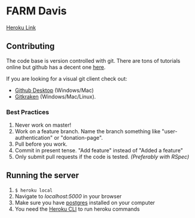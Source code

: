 # FARM Davis

[Heroku Link](https://guarded-savannah-63523.herokuapp.com/)

## Contributing
The code base is version controlled with git. There are tons of tutorials online but github has a decent one [here](https://try.github.io/levels/1/challenges/1).

If you are looking for a visual git client check out:
+ [Github Desktop](https://desktop.github.com/) (Windows/Mac)
+ [Gitkraken](https://www.gitkraken.com/) (Windows/Mac/Linux).

### Best Practices
1. Never work on master!
2. Work on a feature branch. Name the branch something like "user-authentication" or "donation-page".
3. Pull before you work.
4. Commit in present tense. "Add feature" instead of "Added a feature"
5. Only submit pull requests if the code is tested. _(Preferably with RSpec)_

## Running the server

1. ```$ heroku local```  
2. Navigate to _localhost:5000_ in your browser
3. Make sure you have [postgres](https://www.postgresql.org/download) installed on your computer
4. You need the [Heroku CLI](https://devcenter.heroku.com/articles/heroku-cli) to run heroku commands
